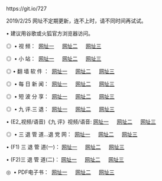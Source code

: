 <p>https://git.io/727
<p>2019/2/25 网址不定期更新，连不上时，请不同时间再试试。
<p>• 建议用谷歌或火狐官方浏览器访问。
<p>◎  • 视 频： 
<a href="http://wbu.blogganteng.com/" target="_blank">网址一</a> 　 
<a href="http://way.blogganteng.com/9018.html" target="_blank">网址二</a> 　 
<a href="http://way.blogganteng.com/9449.html" target="_blank">网址三</a></p>
<p>◎ </span>  •  小 站：  
<a href="http://wbu.blogganteng.com/" target="_blank">网址一</a> 　 
<a href="http://way.blogganteng.com/" target="_blank">网址二</a> 　 
<a href="http://way.blogganteng.com/read/" target="_blank">网址三</a></p>
<p>◎  • 翻 墙 软 件 ：  
<a href="http://wbu.blogganteng.com/ff/" target="_blank">网址一</a> 　 
<a href="http://way.blogganteng.com/s/read/a1_nd.html" target="_blank">网址二</a> 　 
<a href="http://way.blogganteng.com/ff/index.html" target="_blank">网址三</a></p>
<p>◎ </span>  • 每 日 新 闻：  
<a href="http://wbu.blogganteng.com/day/" target="_blank">网址一</a> 　 
<a href="http://way.blogganteng.com/day/" target="_blank">网址二</a> 　 
<a href="http://way.blogganteng.com/day/index.html" target="_blank">网址三</a></p>
<p>◎ </span>  • 短 波 分 享：  
<a href="http://wbu.blogganteng.com/h/" target="_blank">网址一</a> 　 
<a href="http://way.blogganteng.com/h/" target="_blank">网址二</a> 　 
<a href="http://way.blogganteng.com/h/index.html" target="_blank">网址三</a></p>
<p>◎   • 九 评.三 退：  
<a href="http://wbu.blogganteng.com/t/" target="_blank">网址一</a> 　 
<a href="http://way.blogganteng.com/v2/index.html" target="_blank">网址二</a> 　 
<a href="http://way.blogganteng.com/tt/index.html" target="_blank">网址三</a> 　</p>
<p>  • (E2_视频/语音)《九 评》视频/语音: 
<a href="http://way.blogganteng.com/7738.html" target="_blank">网址一</a> 　 
<a href="http://way.blogganteng.com/7614.html" target="_blank">网址二</a> 　 
<a href="http://way.blogganteng.com/7633.html" target="_blank">网址三</a></p>
<p>◎   • 三 退 管 道...退 党 网：  
<a href="http://wbu.blogganteng.com/go/td1.html" target="_blank">网址一</a> 　 
<a href="http://way.blogganteng.com/go/td2.html" target="_blank">网址二</a> 　 
<a href="http://way.blogganteng.com/go/td3.html" target="_blank">网址三</a></p>
<p>  • (F1) 三 退 管 道(一)： 
<a href="http://wbu.blogganteng.com/dd/" target="_blank">网址一</a> 　 
<a href="http://way.blogganteng.com/s/read/a1_tdx.html" target="_blank">网址二</a> 　 
<a href="http://way.blogganteng.com/dd/" target="_blank">网址三</a></p>
<p>  • (F2)三 退 管 道(二)： 
<a href="http://way.blogganteng.com/d/" target="_blank">网址一</a> 　 
<a href="http://wbu.blogganteng.com/d/index.html" target="_blank">网址二</a> 　 
<a href="http://way.blogganteng.com/d/" target="_blank">网址三</a></p>
<p>◎   • PDF电子书：  
<a href="http://wbu.blogganteng.com/p/" target="_blank">网址一</a> 　 
<a href="http://way.blogganteng.com/p/index.html" target="_blank">网址二</a> 　 
<a href="http://way.blogganteng.com/p/" target="_blank">网址三</a></p>


